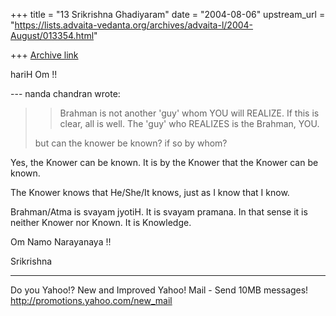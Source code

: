 +++
title = "13 Srikrishna Ghadiyaram"
date = "2004-08-06"
upstream_url = "https://lists.advaita-vedanta.org/archives/advaita-l/2004-August/013354.html"

+++
[Archive link](https://lists.advaita-vedanta.org/archives/advaita-l/2004-August/013354.html)

hariH Om !!

--- nanda chandran <vpcnk at hotmail.com> wrote:

> >Brahman is not another 'guy' whom YOU will REALIZE.
> If
> >this is clear, all is well. The 'guy' who REALIZES
> is
> >the Brahman, YOU.
> 
> but can the knower be known? if so by whom?
> 
> 

Yes, the Knower can be known. It is by the Knower that
the Knower can be known.

The Knower knows that He/She/It knows, just as I know
that I know.

Brahman/Atma is svayam jyotiH. It is svayam pramana.
In that sense it is neither Knower nor Known. It is
Knowledge.

Om Namo Narayanaya !!

Srikrishna






__________________________________
Do you Yahoo!?
New and Improved Yahoo! Mail - Send 10MB messages!
http://promotions.yahoo.com/new_mail 

